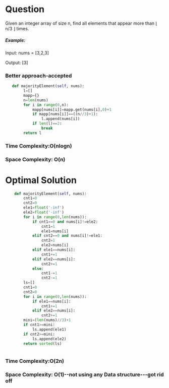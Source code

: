 # Question

Given an integer array of size n, find all elements that appear more than ⌊ n/3 ⌋ times.


##### Example:
Input: nums = [3,2,3]

Output: [3]


### Better approach-accepted

```python
   def majorityElement(self, nums):
        l=[]
        mapp={}
        n=len(nums)
        for i in range(0,n):
            mapp[nums[i]]=mapp.get(nums[i],0)+1
            if mapp[nums[i]]==((n//3)+1):
                l.append(nums[i])
            if len(l)==2:
                break
        return l

```
### Time Complexity:O(nlogn)
### Space Complexity: O(n)


# Optimal Solution


``` python
    def majorityElement(self, nums):
        cnt1=0
        cnt2=0
        ele1=float('-inf')
        ele2=float('-inf')
        for i in range(0,len(nums)):
            if cnt1==0 and nums[i]!=ele2:
                cnt1=1
                ele1=nums[i]
            elif cnt2==0 and nums[i]!=ele1:
                cnt2=1
                ele2=nums[i]
            elif ele1==nums[i]:
                cnt1+=1
            elif ele2==nums[i]:
                cnt2+=1
            else:
                cnt1-=1
                cnt2-=1
        ls=[]
        cnt1=0
        cnt2=0
        for i in range(0,len(nums)):
            if ele1==nums[i]:
                cnt1+=1
            elif ele2==nums[i]:
                cnt2+=1
        mini=(len(nums)//3)+1
        if cnt1>=mini:
            ls.append(ele1)
        if cnt2>=mini:
            ls.append(ele2)
        return sorted(ls)
            
```
### Time Complexity:O(2n)
### Space Complexity: O(1)--not using any Data structure---got rid off 
